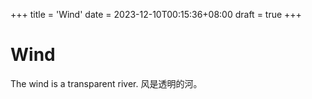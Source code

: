 +++
title = 'Wind'
date = 2023-12-10T00:15:36+08:00
draft = true
+++
# Wind
The wind is a transparent river.
风是透明的河。